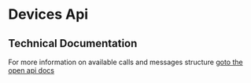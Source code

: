 # Devices Api

## Technical Documentation
For more information on available calls and messages structure [goto the open api docs](http://secure.trackmatic.co.za/documentation/devices.html)
